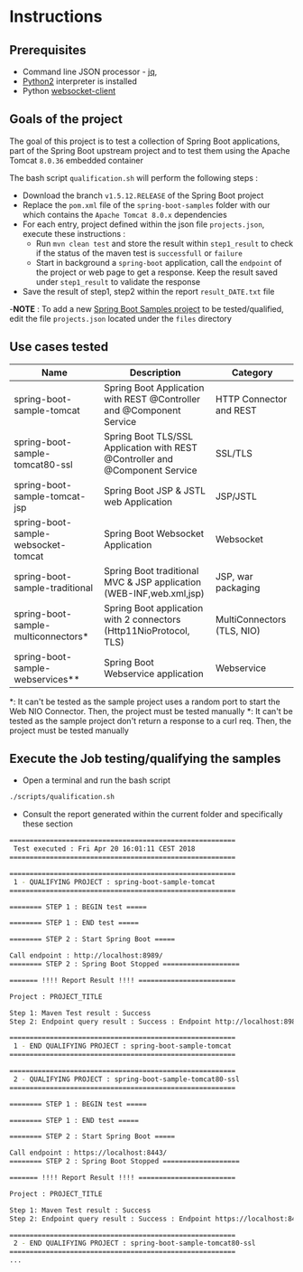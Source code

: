 # Instructions

## Prerequisites

- Command line JSON processor - [jq](https://stedolan.github.io/jq/),
- [Python2](https://www.python.org/downloads/) interpreter is installed 
- Python [websocket-client](https://pypi.org/project/websocket-client/)

## Goals of the project

The goal of this project is to test a collection of Spring Boot applications, part of the Spring Boot upstream project and
to test them using the Apache Tomcat `8.0.36` embedded container

The bash script `qualification.sh` will perform the following steps :

- Download the branch `v1.5.12.RELEASE` of the Spring Boot project
- Replace the `pom.xml` file of the `spring-boot-samples` folder with our which contains the `Apache Tomcat 8.0.x` dependencies
- For each entry, project defined within the json file `projects.json`, execute these instructions :
  - Run `mvn clean test` and store the result within `step1_result` to check if the status of the maven test is `successfull` or `failure`
  - Start in background a `spring-boot` application, call the `endpoint` of the project or web page to get a response. Keep the result saved under `step1_result` to validate the response
- Save the result of step1, step2 within the report `result_DATE.txt` file  

-**NOTE** : To add a new [Spring Boot Samples project](https://github.com/spring-projects/spring-boot/tree/1.5.x/spring-boot-samples) to be tested/qualified, edit the file `projects.json` located under the `files` directory

## Use cases tested

| Name | Description | Category |
|------|-------------|----------|
| spring-boot-sample-tomcat | Spring Boot Application with REST @Controller and @Component Service | HTTP Connector and REST |
| spring-boot-sample-tomcat80-ssl | Spring Boot TLS/SSL Application with REST @Controller and @Component Service | SSL/TLS |
| spring-boot-sample-tomcat-jsp | Spring Boot JSP & JSTL web Application | JSP/JSTL | 
| spring-boot-sample-websocket-tomcat | Spring Boot Websocket Application | Websocket | 
| spring-boot-sample-traditional | Spring Boot traditional MVC & JSP application (WEB-INF,web.xml,jsp) | JSP, war packaging | 
| spring-boot-sample-multiconnectors* | Spring Boot application with 2 connectors (Http11NioProtocol, TLS) | MultiConnectors (TLS, NIO) |
| spring-boot-sample-webservices** | Spring Boot Webservice application | Webservice | 

*: It can't be tested as the sample project uses a random port to start the Web NIO Connector. Then, the project must be tested manually
*: It can't be tested as the sample project don't return a response to a curl req. Then, the project must be tested manually

## Execute the Job testing/qualifying the samples

- Open a terminal and run the bash script

```bash
./scripts/qualification.sh
```

- Consult the report generated within the current folder and specifically these section

```bash
========================================================
 Test executed : Fri Apr 20 16:01:11 CEST 2018 
========================================================

========================================================
 1 - QUALIFYING PROJECT : spring-boot-sample-tomcat
========================================================

======== STEP 1 : BEGIN test =====

======== STEP 1 : END test =====

======== STEP 2 : Start Spring Boot =====

Call endpoint : http://localhost:8989/
======== STEP 2 : Spring Boot Stopped ===================

======= !!!! Report Result !!!! ========================

Project : PROJECT_TITLE

Step 1: Maven Test result : Success
Step 2: Endpoint query result : Success : Endpoint http://localhost:8989/ replied : Hello World

========================================================
 1 - END QUALIFYING PROJECT : spring-boot-sample-tomcat
========================================================

========================================================
 2 - QUALIFYING PROJECT : spring-boot-sample-tomcat80-ssl
========================================================

======== STEP 1 : BEGIN test =====

======== STEP 1 : END test =====

======== STEP 2 : Start Spring Boot =====

Call endpoint : https://localhost:8443/
======== STEP 2 : Spring Boot Stopped ===================

======= !!!! Report Result !!!! ========================

Project : PROJECT_TITLE

Step 1: Maven Test result : Success
Step 2: Endpoint query result : Success : Endpoint https://localhost:8443/ replied : Hello, world

========================================================
 2 - END QUALIFYING PROJECT : spring-boot-sample-tomcat80-ssl
========================================================
...
```
